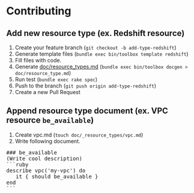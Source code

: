 # Contributing

## Add new resource type (ex. Redshift resource)

1. Create your feature branch (`git checkout -b add-type-redshift`)
2. Generate template files (`bundle exec bin/toolbox template redshift`)
3. Fill files with code.
4. Generate [doc/resource_types.md](doc/resource_types.md) (`bundle exec bin/toolbox docgen > doc/resource_type.md`)
5. Run test (`bundle exec rake spec`)
6. Push to the branch (`git push origin add-type-redshift`)
7. Create a new Pull Request

## Append resource type document (ex. VPC resource `be_available`)

1. Create vpc.md (`touch doc/_resource_types/vpc.md`)
2. Write following document.

<pre>
### be_available
(Write cool description)
```ruby
describe vpc('my-vpc') do
   it { should be_available }
end
```
</pre>
